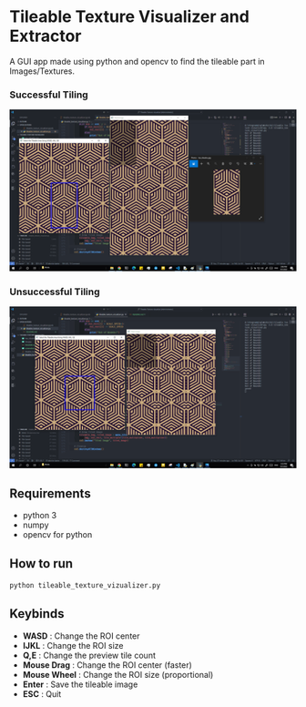 # Tileable Texture Visualizer and Extractor

A GUI app made using python and opencv to find the tileable part in Images/Textures.

### Successful Tiling

![Screenshot Success](screenshot1.png)

### Unsuccessful Tiling

![Screenshot Failed](screenshot2.png)

## Requirements

- python 3
- numpy
- opencv for python

## How to run

```bash
python tileable_texture_vizualizer.py
```

## Keybinds

- **WASD** : Change the ROI center
- **IJKL** : Change the ROI size
- **Q,E** : Change the preview tile count
- **Mouse Drag** : Change the ROI center (faster)
- **Mouse Wheel** : Change the ROI size (proportional)
- **Enter** : Save the tileable image
- **ESC** : Quit
